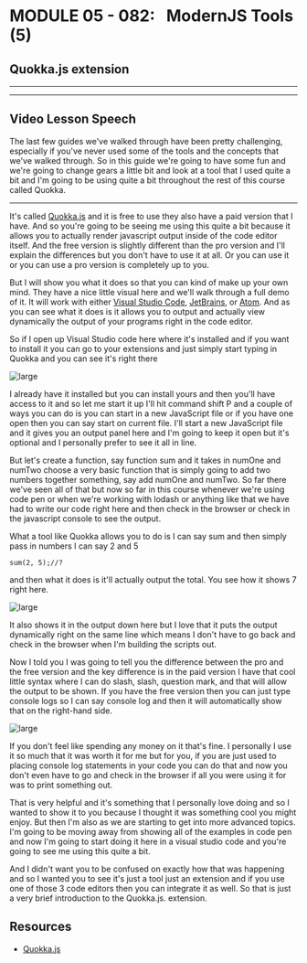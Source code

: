 # MODULE 05 - 082:   ModernJS Tools (5)

## Quokka.js extension

---

---

## Video Lesson Speech

The last few guides we've walked through have been pretty challenging, 
especially if you've never used some of the tools and the concepts that 
we've walked through. So in this guide we're going to have some fun and 
we're going to change gears a little bit and look at a tool that I used 
quite a bit and I'm going to be using quite a bit throughout the rest of
 this course called Quokka.

****

It's called [Quokka.js](https://quokkajs.com/) and it is free to use they also have a paid version that I have. And so you're going to be seeing me using this quite a bit because it allows you to actually render javascript output inside of the code editor itself. And the free version is slightly different than the pro version and I'll explain the differences but you don't have to use it at all. Or you can use it or you can use a pro version is completely up to you. 

But I will show you what it does so that you can kind of make up your own mind. They have a nice little visual here and we'll walk through a full demo of it. It will work with either  [Visual Studio Code](https://code.visualstudio.com/), [JetBrains](https://www.jetbrains.com/), or [Atom](https://atom.io/). And as you can see what it does is it allows you to output and actually view dynamically the output of your programs right in the code editor.

So if I open up Visual Studio code here where it's installed and if you want to install it you can go to your extensions and just simply start typing in Quokka and you can see it's right there

![large](./05-081_IMG1.png) 

I already have it installed but you can install yours and then you'll have access to it and so let me start it up I'll hit command shift P and a couple of ways you can do is you can start in a new JavaScript file or if you have one open then you can say start on current file. I'll start a new JavaScript file and it gives you an output panel here and I'm going to keep it open but it's optional and I personally prefer to see it all in line. 

But let's create a function, say function sum and it takes in numOne and numTwo choose a very basic function that is simply going to add two numbers together something, say add numOne and numTwo. So far there we've seen all of that but now so far in this course whenever we're using code pen or when we're working with lodash or anything like that we have had to write our code right here and then check in the browser or check in the javascript console to see the output. 

What a tool like Quokka allows you to do is I can say sum and then simply pass in numbers I can say 2 and 5

```
sum(2, 5);//?
```

and then what it does is it'll actually output the total. You see how it shows 7 right here. 

![large](./05-081_IMG2.png)

It also shows it in the output down here but I love that it puts the output dynamically right on the same line which means I don't have to go back and check in the browser when I'm building the scripts out.

Now I told you I was going to tell you the difference between the pro and the free version and the key difference is in the paid version I have that cool little syntax where I can do slash, slash, question mark, and that will allow the output to be shown. If you have the free version then you can just type console logs so I can say console log and then it will automatically show that on the right-hand side.

![large](./05-081_IMG3.png)

If you don't feel like spending any money on it that's fine. I personally I use it so much that it was worth it for me but for you, if you are just used to placing console log statements in your code you can do that and now you don't even have to go and check in the browser if all you were using it for was to print something out. 

That is very helpful and it's something that I personally love doing and so I wanted to show it to you because I thought it was something cool you might enjoy. But then I'm also as we are starting to get into more advanced topics. I'm going to be moving away from showing all of the examples in code pen and now I'm going to start doing it here in a visual studio code and you're going to see me using this quite a bit. 

And I didn't want you to be confused on exactly how that was happening and so I wanted you to see it's just a tool just an extension and if you use one of those 3 code editors then you can integrate it as well. So that is just a very brief introduction to the Quokka.js. extension. 

## Resources

- [Quokka.js](https://quokkajs.com/)
